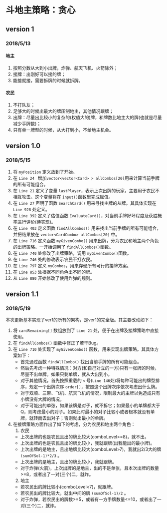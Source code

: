 # 斗地主策略：贪心
## version 1 
### 2018/5/13
#### 地主
1. 按照分数从大到小出牌，炸弹、航天飞机、火箭除外；
2. 接牌：出刚好可以接的牌；
3. 能接就接，需要拆牌的时候就拆牌。
#### 农民
1. 不打队友；
2. 足够大的时候出最大的牌压制地主，其他情况跟牌；
3. 出牌：尽量出比较小的复杂的(权值大的)牌，和牌数比地主大的牌(也就是尽量减少手牌数)；
4. 只有单一牌型的时候，从大打到小，不给地主机会。
## version 1.0
### 2018/5/15
1. 将 `myPosition` 定义放到了开始。
2. 在 `Line 24 ` 增加`vector<vector<Card> > allCombos[20]`用来计算当前手牌的所有可能组合。 
3. 在 `Line 21` 定义了变量 `lastPlayer`，表示上次出牌的玩家，主要用于农民不相互攻击。这个变量将在 `input()`函数里完成赋值。
4. 在 `Line 27` 声明了函数 `SearchCard()` 用来寻找主牌的从牌。其具体实现在 `Line 928` 处定义。
5. 在 `Line 392` 定义了估值函数 `EvaluateCard()`，对当前手牌好坏程度及获胜概率进行评价(待实现)。 
6. 在 `Line 403` 定义函数 `findAllCombos()` 用来找出当前手牌的所有可能组合，并把结果放在 `vector<CardCombo> allCombos[20]` 中。
7. 在 `Line 716` 定义函数 `myGivenCombo()` 用来出牌，分为农民和地主两个角色的出牌策略。一开始调用了 `findAllCombos()`函数。
8. 在 `Line 740` 处修改了出牌策略，调用 `myGivenCombo()`函数。
9. 在 `Line 746` 处的修改表示农民不打农民。
10. 在 `Line 797` 定义 `myCombos`，用来存储所有可行的接牌方案。
11. 在 `Line 853` 处根据不同角色出不同的牌。
12. 从 `Line 880` 开始修改了使用炸弹的规则。

## version 1.1
### 2018/5/19
本次更新基本实现了ver1的所有的架构，是ver1的完全版。其主要改动如下：
1. 将 `cardRemaining[]` 数组放到了 `Line 21` 处，便于在出牌及接牌策略中直接使用。
2. 在 `findAllCombos()` 函数中修正了若干Bug。
3. 在 `Line 710` 处实现了 `myGivenCombo()` 函数，用来实现出牌策略。其具体方案如下：
    - 首先通过函数 `findAllCombo()` 找出当前手牌的所有可能组合。
    - 然后先考虑一种特殊情况：对方(和自己对立的一方)只有一张牌的时候，尽量不出单牌。如果只剩单牌，就从大出到小。
    - 对于其他情况，首先按照重载的 `<` 号(`Line 146`处)将每种可能出的牌型排序，规定一个出牌次序 `order[]`，按照这个出牌次序依次考虑出什么牌。
    - 对于双顺、三带、飞机、航天飞机的情况，限制最大的主牌以免造成只有小牌没有大牌的情况。
    - 对于可能出的单张，如果该牌是对子，就不拆它；如果最小的单牌都大于Q，则考虑最小的对子。如果此时最小的对子比较小或者根本就没有单牌，就转而去出对子；否则就出最小的单牌。
4. 在接牌策略方面作出了如下的考虑，分为农民和地主两个角色：
    1. 农民
    - 上次出牌的也是农民且出的牌比较大(comboLevel>=8)，就不出。
    - 上次出牌的也是农民且出的牌比较小，我就跟牌(出我能出的最小牌)。
    - 上次出牌的是地主，且出地牌比较大(comboLevel>7)，我就出2/3大的牌 `(sumOfSol-1)*2/3` 。
    - 上次出牌的是地主，且出的牌比较小，我就跟牌。
    - 对于炸弹(火箭)，上次出牌的是地主，出的不是单张，且本次出牌的数量>=8，或者出了一对(三个)二，就炸。
    2. 地主
    - 若农民出的牌比较小(comboLevel<7)，就跟牌。
    - 若农民出的牌比较大，就出中间的牌 `(sumOfSol-1)/2` 。
    - 对于炸弹，若农民出的牌数>=5，或者有一方手牌数量<=10，或者出了一对(三个)二，就炸。